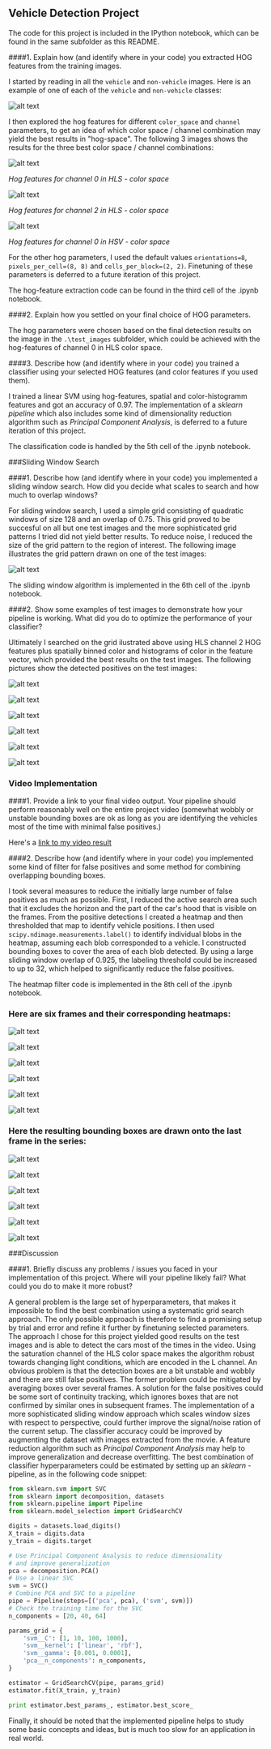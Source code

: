 **Vehicle Detection Project**
---

The code for this project is included in the IPython notebook, which can be found in the same subfolder as this README.

[//]: # (Image References)
[image1]: ./examples/car_not_car.png
[hog_hls_0]: ./output_images/hog_features/hls_0.png 
[hog_hls_2]: ./output_images/hog_features/hls_2.png
[hog_hsv_0]: ./output_images/hog_features/hsv_0.png
[positives1]: ./output_images/positives/test1.png
[positives2]: ./output_images/positives/test2.png
[positives3]: ./output_images/positives/test3.png
[positives4]: ./output_images/positives/test4.png
[positives5]: ./output_images/positives/test5.png
[positives6]: ./output_images/positives/test6.png
[final1]: ./output_images/final/test1.png
[final2]: ./output_images/final/test2.png
[final3]: ./output_images/final/test3.png
[final4]: ./output_images/final/test4.png
[final5]: ./output_images/final/test5.png
[final6]: ./output_images/final/test6.png
[grid]: ./output_images/detection_grid/test1.png
[heat1]: ./output_images/heat_maps/test1.png
[heat2]: ./output_images/heat_maps/test2.png
[heat3]: ./output_images/heat_maps/test3.png
[heat4]: ./output_images/heat_maps/test4.png
[heat5]: ./output_images/heat_maps/test5.png
[heat6]: ./output_images/heat_maps/test6.png
[video1]: ./project_video_processed.mp4

####1. Explain how (and identify where in your code) you extracted HOG features from the training images.

I started by reading in all the `vehicle` and `non-vehicle` images.  Here is an example of one of each of the `vehicle` and `non-vehicle` classes:

![alt text][image1]

I then explored the hog features for different `color_space` and  `channel` parameters, to get an idea of which color space / channel combination may yield the best results in "hog-space". The following 3 images shows the results for the three best color space / channel
combinations:

![alt text][hog_hls_0]

*Hog features for channel 0 in HLS - color space*

![alt text][hog_hls_2]

*Hog features for channel 2 in HLS - color space*

![alt text][hog_hsv_0]

*Hog features for channel 0 in HSV - color space*

For the other hog parameters, I used the default values `orientations=8`, `pixels_per_cell=(8, 8)` and `cells_per_block=(2, 2)`. Finetuning of these parameters is deferred to a future iteration of this project. 

The hog-feature extraction code can be found in the third cell of the .ipynb notebook. 

####2. Explain how you settled on your final choice of HOG parameters.

The hog parameters were chosen based on the final detection results on the image in the `.\test_images` subfolder, which could be achieved with the hog-features of channel 0 in HLS color space. 

####3. Describe how (and identify where in your code) you trained a classifier using your selected HOG features (and color features if you used them).

I trained a linear SVM using hog-features, spatial and color-histogramm features and got an accuracy of 0.97. The implementation of a *sklearn pipeline* which also includes some kind of dimensionality reduction algorithm such as *Principal Component Analysis*, is deferred to a future iteration of this project. 

The classification code is handled by the 5th cell of the .ipynb notebook.

###Sliding Window Search

####1. Describe how (and identify where in your code) you implemented a sliding window search.  How did you decide what scales to search and how much to overlap windows?

For sliding window search, I used a simple grid consisting of quadratic windows of size 128 and an overlap of 0.75. This grid proved to be succesful on all but one test images and the more sophisticated grid patterns I tried did not yield better results. To reduce noise, I reduced the size of the grid pattern to the region of interest. The following image illustrates the grid pattern drawn on one of the test images:

![alt text][grid]

The sliding window algorithm is implemented in the 6th cell of the .ipynb notebook.

####2. Show some examples of test images to demonstrate how your pipeline is working.  What did you do to optimize the performance of your classifier?

Ultimately I searched on the grid ilustrated above using HLS channel 2 HOG features plus spatially binned color and histograms of color in the feature vector, which provided the best results on the test images. The following pictures show the detected positives on the test images:

![alt text][positives1]

![alt text][positives2]

![alt text][positives3]

![alt text][positives4]

![alt text][positives5]

![alt text][positives6]

### Video Implementation

####1. Provide a link to your final video output.  Your pipeline should perform reasonably well on the entire project video (somewhat wobbly or unstable bounding boxes are ok as long as you are identifying the vehicles most of the time with minimal false positives.)

Here's a [link to my video result](./project_video_processed.mp4)

####2. Describe how (and identify where in your code) you implemented some kind of filter for false positives and some method for combining overlapping bounding boxes.

I took several measures to reduce the initially large number of false positives as much as possible. First, I reduced the active search area such that it excludes the horizon and the part of the car's hood that is visible on the frames.
From the positive detections I created a heatmap and then thresholded that map to identify vehicle positions.  I then used `scipy.ndimage.measurements.label()` to identify individual blobs in the heatmap, assuming each blob corresponded to a vehicle.  I constructed bounding boxes to cover the area of each blob detected. 
By using a large sliding window overlap of 0.925, the labeling threshold could be increased to up to 32, which helped to significantly reduce the false positives.

The heatmap filter code is implemented in the 8th cell of the .ipynb notebook.

### Here are six frames and their corresponding heatmaps:

![alt text][heat1]

![alt text][heat2]

![alt text][heat3]

![alt text][heat4]

![alt text][heat5]

![alt text][heat6]

### Here the resulting bounding boxes are drawn onto the last frame in the series:

![alt text][final1]

![alt text][final2]

![alt text][final3]

![alt text][final4]

![alt text][final5]

![alt text][final6]


###Discussion

####1. Briefly discuss any problems / issues you faced in your implementation of this project.  Where will your pipeline likely fail?  What could you do to make it more robust?

A general problem is the large set of hyperparameters, that makes it impossible to find the best combination using a systematic grid search approach. The only possible approach is therefore to find a promising setup by trial and error and refine it further by finetuning selected parameters. The approach I chose for this project yielded good results on the test images and is able to detect the cars most of the times in the video. Using the saturation channel of the HLS color space makes the algorithm robust towards changing light conditions, which are encoded in the L channel.
An obvious problem is that the detection boxes are a bit unstable and wobbly and there are still false positives. The former problem could be mitigated by averaging boxes over several frames. A solution for the false positives could be some sort of continuity tracking, which ignores boxes that are not confirmed by similar ones in subsequent frames. The implementation of a more sophisticated sliding window approach which scales window sizes with respect to perspective, could further improve the signal/noise ration of the current setup.
The classifier accuracy could be improved by augmenting the dataset with images extracted from the movie. A feature reduction algorithm such as *Principal Component Analysis* may help to improve generalization and decrease overfitting. The best combination of classifier hyperparameters could be estimated by setting up an *sklearn* - pipeline, as in the following code snippet:

```python
from sklearn.svm import SVC
from sklearn import decomposition, datasets
from sklearn.pipeline import Pipeline
from sklearn.model_selection import GridSearchCV

digits = datasets.load_digits()
X_train = digits.data
y_train = digits.target

# Use Principal Component Analysis to reduce dimensionality
# and improve generalization
pca = decomposition.PCA()
# Use a linear SVC
svm = SVC()
# Combine PCA and SVC to a pipeline
pipe = Pipeline(steps=[('pca', pca), ('svm', svm)])
# Check the training time for the SVC
n_components = [20, 40, 64]

params_grid = {
    'svm__C': [1, 10, 100, 1000],
    'svm__kernel': ['linear', 'rbf'],
    'svm__gamma': [0.001, 0.0001],
    'pca__n_components': n_components,
}

estimator = GridSearchCV(pipe, params_grid)
estimator.fit(X_train, y_train)

print estimator.best_params_, estimator.best_score_
```

Finally, it should be noted that the implemented pipeline helps to study some basic concepts and ideas, but is much too slow for an application in real world. 

